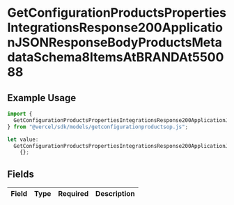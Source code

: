 # GetConfigurationProductsPropertiesIntegrationsResponse200ApplicationJSONResponseBodyProductsMetadataSchema8ItemsAtBRANDAt550088

## Example Usage

```typescript
import {
  GetConfigurationProductsPropertiesIntegrationsResponse200ApplicationJSONResponseBodyProductsMetadataSchema8ItemsAtBRANDAt550088,
} from "@vercel/sdk/models/getconfigurationproductsop.js";

let value:
  GetConfigurationProductsPropertiesIntegrationsResponse200ApplicationJSONResponseBodyProductsMetadataSchema8ItemsAtBRANDAt550088 =
    {};
```

## Fields

| Field       | Type        | Required    | Description |
| ----------- | ----------- | ----------- | ----------- |